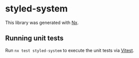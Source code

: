 # styled-system

This library was generated with [Nx](https://nx.dev).

## Running unit tests

Run `nx test styled-system` to execute the unit tests via [Vitest](https://vitest.dev/).
